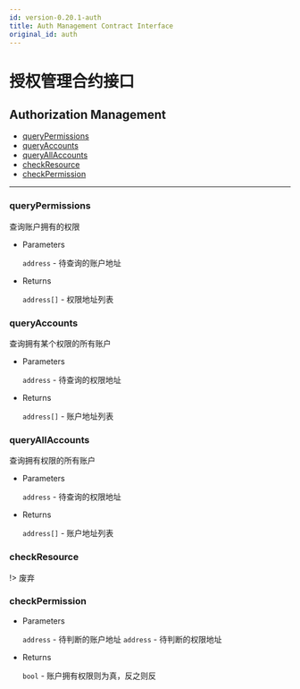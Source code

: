 ```yaml
---
id: version-0.20.1-auth
title: Auth Management Contract Interface
original_id: auth
---
```


# 授权管理合约接口

<h2 class="hover-list">Authorization Management</h2>

- [queryPermissions](#queryPermissions)
- [queryAccounts](#queryAccounts)
- [queryAllAccounts](#queryAllAccounts)
- [checkResource](#checkResource)
- [checkPermission](#checkPermission)

---

### queryPermissions

查询账户拥有的权限

- Parameters

  `address` - 待查询的账户地址

- Returns

  `address[]` - 权限地址列表

### queryAccounts

查询拥有某个权限的所有账户

- Parameters

  `address` - 待查询的权限地址

- Returns

  `address[]` - 账户地址列表

### queryAllAccounts

查询拥有权限的所有账户

- Parameters

  `address` - 待查询的权限地址

- Returns

  `address[]` - 账户地址列表

### checkResource

!> 废弃

### checkPermission

- Parameters

  `address` - 待判断的账户地址
  `address` - 待判断的权限地址

- Returns

  `bool` - 账户拥有权限则为真，反之则反
